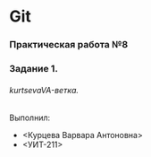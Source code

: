 # Git
### Практическая работа №8
### Задание 1.
###### kurtsevaVA-ветка.

Выполнил:
* <Курцева Варвара Антоновна>
* <УИТ-211>
